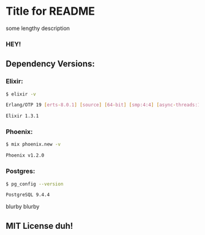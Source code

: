 # Title for README

some lengthy description

### HEY!

## Dependency Versions:
### Elixir:
```bash
$ elixir -v

Erlang/OTP 19 [erts-8.0.1] [source] [64-bit] [smp:4:4] [async-threads:10] [hipe] [kernel-poll:false] [dtrace]

Elixir 1.3.1
```
### Phoenix:
```bash
$ mix phoenix.new -v

Phoenix v1.2.0
```
### Postgres:
```bash
$ pg_config --version

PostgreSQL 9.4.4
```

blurby blurby


## MIT License duh!
